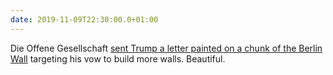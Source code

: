 ```yaml
---
date: 2019-11-09T22:30:00.0+01:00
---
```


Die Offene Gesellschaft [sent Trump a letter painted on a chunk of the Berlin Wall](https://qz.com/1745087/berliners-troll-trump-sending-him-a-2-7-ton-piece-of-berlin-wall/) targeting his vow to build more walls. Beautiful.
